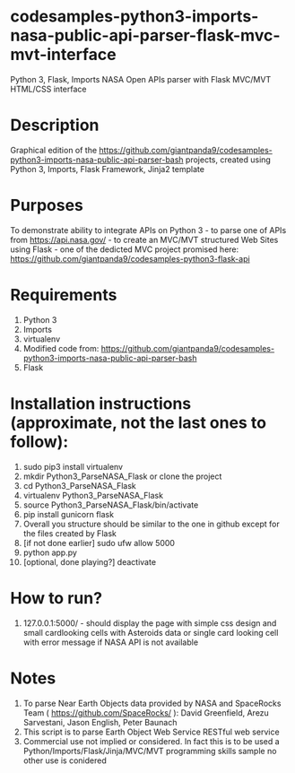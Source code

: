 # codesamples-python3-imports-nasa-public-api-parser-flask-mvc-mvt-interface
Python 3, Flask, Imports NASA Open APIs parser with Flask MVC/MVT HTML/CSS interface
# Description
Graphical edition of the https://github.com/giantpanda9/codesamples-python3-imports-nasa-public-api-parser-bash projects, created using Python 3, Imports, Flask Framework, Jinja2 template
# Purposes
To demonstrate ability to integrate APIs on Python 3 - to parse one of APIs from https://api.nasa.gov/ - to create an MVC/MVT structured Web Sites using Flask - one of the dedicted MVC project promised here: https://github.com/giantpanda9/codesamples-python3-flask-api
# Requirements
1) Python 3
2) Imports
3) virtualenv
4) Modified code from: https://github.com/giantpanda9/codesamples-python3-imports-nasa-public-api-parser-bash
5) Flask
# Installation instructions (approximate, not the last ones to follow):
1) sudo pip3 install virtualenv
2) mkdir Python3_ParseNASA_Flask or clone the project
3) cd Python3_ParseNASA_Flask
4) virtualenv Python3_ParseNASA_Flask
5) source Python3_ParseNASA_Flask/bin/activate
6) pip install gunicorn flask
7) Overall you structure should be similar to the one in github except for the files created by Flask
8) [if not done earlier] sudo ufw allow 5000
9) python app.py
11) [optional, done playing?] deactivate
# How to run?
1) 127.0.0.1:5000/ - should display the page with simple css design and small cardlooking cells with Asteroids data or single card looking cell with error message if NASA API is not available
# Notes
1) To parse Near Earth Objects data provided by NASA and 
SpaceRocks Team ( https://github.com/SpaceRocks/ ): David Greenfield, Arezu Sarvestani, Jason English, Peter Baunach
2) This script is to parse Earth Object Web Service RESTful web service
3) Commercial use not implied or considered. In fact this is to be used a Python/Imports/Flask/Jinja/MVC/MVT programming skills sample no other use is conidered
